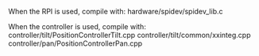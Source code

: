
When the RPI is used, compile with: hardware/spidev/spidev_lib.c

When the controller is used, compile with: controller/tilt/PositionControllerTilt.cpp controller/tilt/common/xxinteg.cpp controller/pan/PositionControllerPan.cpp